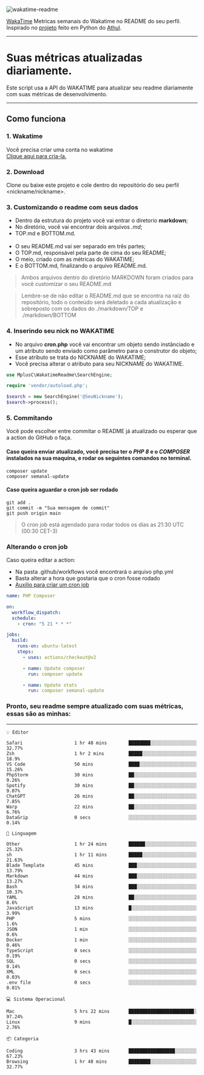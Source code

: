 ![wakatime-readme](https://socialify.git.ci/bymatheus/wakatime-readme/image?description=1&descriptionEditable=M%C3%A9tricas%20semanais%20do%20Wakatime%20no%20seu%20README%20de%20perfil.&font=KoHo&forks=1&language=1&owner=1&pattern=Signal&stargazers=1&theme=Dark)

[WakaTime](https://wakatime.com) Metricas semanais do Wakatime no README do seu perfil. <br>
Inspirado no [projeto](https://github.com/athul/waka-readme) feito em Python do [Athul](https://github.com/athul).
___

# Suas métricas atualizadas diariamente.
Este script usa a API do WAKATIME para atualizar seu readme diariamente com suas métricas de desenvolvimento.

___

## Como funciona

### 1. Wakatime
Você precisa criar uma conta no wakatime <br>
[Clique aqui para cria-la.](https://wakatime.com) 

### 2. Download
Clone ou baixe este projeto e cole dentro do repositório do seu perfil <nickname/nickname>.

### 3. Customizando o readme com seus dados
- Dentro da estrutura do projeto você vai entrar o diretorio **markdown**;  
- No diretório, você vai encontrar dois arquivos *.md*;
- TOP.md e BOTTOM.md.
<br><br>
- O seu README.md vai ser separado em três partes; 
- O TOP.md, responsável pela parte de cima do seu README;
- O meio, criado com as métricas do WAKATIME;
- E o BOTTOM.md, finalizando o arquivo README.md.<br>

> Ambos arquivos dentro do diretório MARKDOWN foram criados para você customizar o seu README.md

> Lembre-se de não editar o README.md que se encontra na raiz do repositório, todo o conteúdo será deletado a cada atualização e sobreposto com os dados do ./markdown/TOP e ./markdown/BOTTOM

### 4. Inserindo seu nick no WAKATIME
- No arquivo **cron.php** você vai encontrar um objeto sendo instânciado e um atributo sendo enviado como parâmetro para o construtor do objeto;
- Esse atributo se trata do NICKNAME do WAKATIME;
- Você precisa alterar o atributo para seu NICKNAME do WAKATIME.

```php
use MplusC\WakatimeReadme\SearchEngine;

require 'vendor/autoload.php';

$search = new SearchEngine('@SeuNickname');
$search->process();
```

### 5. Commitando
Você pode escolher entre commitar o README já atualizado ou esperar que a action do GitHub o faça. <br>

#### Caso queira enviar atualizado, você precisa ter o *PHP 8* e o *COMPOSER* instalados na sua maquina, e rodar os seguintes comandos no terminal.
```composer
composer update
composer semanal-update 
```

#### Caso queira aguardar o cron job ser rodado 
```git 
git add .
git commit -m "Sua mensagem de commit"
git push origin main
```

>O cron job está agendado para rodar todos os dias as 21:30 UTC (00:30 CET-3) 

### Alterando o cron job
Caso queira editar a action:

- Na pasta .github/workflows você encontrará o arquivo php.yml
- Basta alterar a hora que gostaria que o cron fosse rodado
- [Auxilio para criar um cron job](https://crontab.guru)

```yml
name: PHP Composer

on:
  workflow_dispatch:
  schedule:
    - cron: "5 21 * * *"

jobs:
  build:
    runs-on: ubuntu-latest
    steps:
      - uses: actions/checkout@v2

      - name: Update composer
        run: composer update

      - name: Update stats
        run: composer semanal-update
```

### Pronto, seu readme sempre atualizado com suas métricas, essas são as minhas:

___
```text
💡 Editor

Safari                   1 hr 48 mins        ████████░░░░░░░░░░░░░░░░░     32.77%
Zsh                      1 hr 2 mins         █████░░░░░░░░░░░░░░░░░░░░      18.9%
VS Code                  50 mins             ████░░░░░░░░░░░░░░░░░░░░░     15.26%
PhpStorm                 30 mins             ██░░░░░░░░░░░░░░░░░░░░░░░      9.26%
Spotify                  30 mins             ██░░░░░░░░░░░░░░░░░░░░░░░      9.07%
ChatGPT                  26 mins             ██░░░░░░░░░░░░░░░░░░░░░░░      7.85%
Warp                     22 mins             ██░░░░░░░░░░░░░░░░░░░░░░░      6.76%
DataGrip                 0 secs              ░░░░░░░░░░░░░░░░░░░░░░░░░      0.14%
```
```text
💬 Linguagem

Other                    1 hr 24 mins        ██████░░░░░░░░░░░░░░░░░░░     25.32%
sh                       1 hr 11 mins        █████░░░░░░░░░░░░░░░░░░░░     21.63%
Blade Template           45 mins             ███░░░░░░░░░░░░░░░░░░░░░░     13.79%
Markdown                 44 mins             ███░░░░░░░░░░░░░░░░░░░░░░     13.27%
Bash                     34 mins             ███░░░░░░░░░░░░░░░░░░░░░░     10.37%
YAML                     28 mins             ██░░░░░░░░░░░░░░░░░░░░░░░       8.6%
JavaScript               13 mins             █░░░░░░░░░░░░░░░░░░░░░░░░      3.99%
PHP                      5 mins              ░░░░░░░░░░░░░░░░░░░░░░░░░       1.6%
JSON                     1 min               ░░░░░░░░░░░░░░░░░░░░░░░░░       0.6%
Docker                   1 min               ░░░░░░░░░░░░░░░░░░░░░░░░░      0.46%
TypeScript               0 secs              ░░░░░░░░░░░░░░░░░░░░░░░░░      0.19%
SQL                      0 secs              ░░░░░░░░░░░░░░░░░░░░░░░░░      0.14%
XML                      0 secs              ░░░░░░░░░░░░░░░░░░░░░░░░░      0.03%
.env file                0 secs              ░░░░░░░░░░░░░░░░░░░░░░░░░      0.01%
```
```text
💻 Sistema Operacional

Mac                      5 hrs 22 mins       ████████████████████████░     97.24%
Linux                    9 mins              █░░░░░░░░░░░░░░░░░░░░░░░░      2.76%
```
```text
📦 Categoria

Coding                   3 hrs 43 mins       █████████████████░░░░░░░░     67.23%
Browsing                 1 hr 48 mins        ████████░░░░░░░░░░░░░░░░░     32.77%
```
